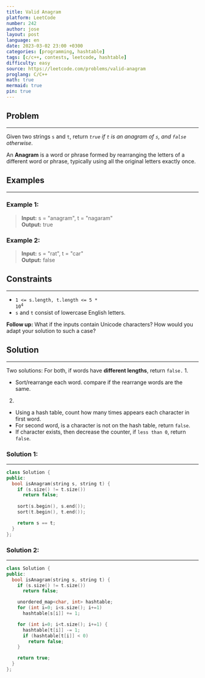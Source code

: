 ```yaml
---
title: Valid Anagram
platform: LeetCode
number: 242
author: jose
layout: post
language: en
date: 2023-03-02 23:00 +0300
categories: [programming, hashtable]
tags: [c/c++, contests, leetcode, hashtable]
difficulty: easy
source: https://leetcode.com/problems/valid-anagram
proglang: C/C++
math: true
mermaid: true
pin: true
---
```

## Problem
---
Given two strings `s` and `t`, return *`true` if `t` is an anagram of `s`, and `false` otherwise*.  

An **Anagram** is a word or phrase formed by rearranging the letters of a different word or phrase, typically using all the original letters exactly once.  

## Examples
---
### **Example 1:**  
>**Input:** s = "anagram", t = "nagaram"  
>**Output:** true

### **Example 2:**  
>**Input:** s = "rat", t = "car"  
>**Output:** false  

## Constraints
---
- <code>1 <= s.length, t.length <= 5 * 10<sup>4</sup></code>
- `s` and `t` consist of lowercase English letters.

**Follow up:** What if the inputs contain Unicode characters? How would you adapt your solution to such a case?

## Solution
---
Two solutions: For both, if words have **different lengths**, return `false.`
1. 
  - Sort/rearrange each word. compare if the rearrange words are the same.  

2. 
  - Using a hash table, count how many times appears each character in first word.  
  - For second word, is a character is not on the hash table, return `false`.
  - If character exists, then decrease the counter, if `less than 0`, return `false`.

### Solution 1:
---
```c++
class Solution {
public:
  bool isAnagram(string s, string t) {
    if (s.size() != t.size())
      return false;
      
    sort(s.begin(), s.end());
    sort(t.begin(), t.end());

    return s == t;
  }
};
```

### Solution 2:
---
```c++
class Solution {
public:
  bool isAnagram(string s, string t) {
    if (s.size() != t.size())
      return false;

    unordered_map<char, int> hashtable;
    for (int i=0; i<s.size(); i+=1)
      hashtable[s[i]] += 1;

    for (int i=0; i<t.size(); i+=1) {
      hashtable[t[i]] -= 1;
      if (hashtable[t[i]] < 0)
        return false;
    }

    return true;
  }
};
```
